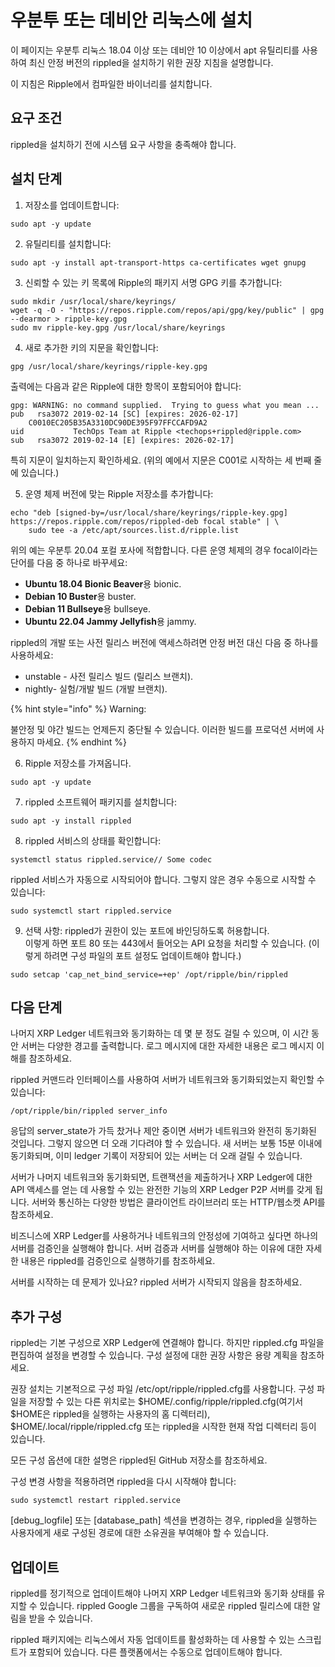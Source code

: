 # 우분투 또는 데비안 리눅스에 설치

이 페이지는 우분투 리눅스 18.04 이상 또는 데비안 10 이상에서 apt 유틸리티를 사용하여 최신 안정 버전의 rippled을 설치하기 위한 권장 지침을 설명합니다.

이 지침은 Ripple에서 컴파일한 바이너리를 설치합니다.

## 요구 조건

rippled을 설치하기 전에 시스템 요구 사항을 충족해야 합니다.

## 설치 단계

1. 저장소를 업데이트합니다:

```
sudo apt -y update
```

2. 유틸리티를 설치합니다:

```
sudo apt -y install apt-transport-https ca-certificates wget gnupg
```

3. 신뢰할 수 있는 키 목록에 Ripple의 패키지 서명 GPG 키를 추가합니다:

```
sudo mkdir /usr/local/share/keyrings/
wget -q -O - "https://repos.ripple.com/repos/api/gpg/key/public" | gpg --dearmor > ripple-key.gpg
sudo mv ripple-key.gpg /usr/local/share/keyrings
```

4. 새로 추가한 키의 지문을 확인합니다:

```
gpg /usr/local/share/keyrings/ripple-key.gpg
```

출력에는 다음과 같은 Ripple에 대한 항목이 포함되어야 합니다:

```
gpg: WARNING: no command supplied.  Trying to guess what you mean ...
pub   rsa3072 2019-02-14 [SC] [expires: 2026-02-17]
    C0010EC205B35A3310DC90DE395F97FFCCAFD9A2
uid           TechOps Team at Ripple <techops+rippled@ripple.com>
sub   rsa3072 2019-02-14 [E] [expires: 2026-02-17]
```

특히 지문이 일치하는지 확인하세요. (위의 예에서 지문은 C001로 시작하는 세 번째 줄에 있습니다.)

5. 운영 체제 버전에 맞는 Ripple 저장소를 추가합니다:

```
echo "deb [signed-by=/usr/local/share/keyrings/ripple-key.gpg] https://repos.ripple.com/repos/rippled-deb focal stable" | \
    sudo tee -a /etc/apt/sources.list.d/ripple.list
```

위의 예는 우분투 20.04 포컬 포사에 적합합니다. 다른 운영 체제의 경우 focal이라는 단어를 다음 중 하나로 바꾸세요:

* **Ubuntu 18.04 Bionic Beaver**용 bionic.
* **Debian 10 Buster**용 buster.
* **Debian 11 Bullseye**용 bullseye.
* **Ubuntu 22.04 Jammy Jellyfish**용 jammy.

rippled의 개발 또는 사전 릴리스 버전에 액세스하려면 안정 버전 대신 다음 중 하나를 사용하세요:

* unstable - 사전 릴리스 빌드 (릴리스 브랜치).
* nightly- 실험/개발 빌드 (개발 브랜치).

{% hint style="info" %}
Warning:

불안정 및 야간 빌드는 언제든지 중단될 수 있습니다. 이러한 빌드를 프로덕션 서버에 사용하지 마세요.
{% endhint %}

6. Ripple 저장소를 가져옵니다.

```
sudo apt -y update
```

7. rippled 소프트웨어 패키지를 설치합니다:

```
sudo apt -y install rippled
```

8. rippled 서비스의 상태를 확인합니다:

```
systemctl status rippled.service// Some codec
```

rippled 서비스가 자동으로 시작되어야 합니다. 그렇지 않은 경우 수동으로 시작할 수 있습니다:

```
sudo systemctl start rippled.service
```

9. 선택 사항: rippled가 권한이 있는 포트에 바인딩하도록 허용합니다.\
   이렇게 하면 포트 80 또는 443에서 들어오는 API 요청을 처리할 수 있습니다. (이렇게 하려면 구성 파일의 포트 설정도 업데이트해야 합니다.)

```
sudo setcap 'cap_net_bind_service=+ep' /opt/ripple/bin/rippled
```

## 다음 단계

나머지 XRP Ledger 네트워크와 동기화하는 데 몇 분 정도 걸릴 수 있으며, 이 시간 동안 서버는 다양한 경고를 출력합니다. 로그 메시지에 대한 자세한 내용은 로그 메시지 이해를 참조하세요.

rippled 커맨드라 인터페이스를 사용하여 서버가 네트워크와 동기화되었는지 확인할 수 있습니다:

```
/opt/ripple/bin/rippled server_info
```

응답의 server\_state가 가득 찼거나 제안 중이면 서버가 네트워크와 완전히 동기화된 것입니다. 그렇지 않으면 더 오래 기다려야 할 수 있습니다. 새 서버는 보통 15분 이내에 동기화되며, 이미 ledger 기록이 저장되어 있는 서버는 더 오래 걸릴 수 있습니다.

서버가 나머지 네트워크와 동기화되면, 트랜잭션을 제출하거나 XRP Ledger에 대한 API 액세스를 얻는 데 사용할 수 있는 완전한 기능의 XRP Ledger P2P 서버를 갖게 됩니다. 서버와 통신하는 다양한 방법은 클라이언트 라이브러리 또는 HTTP/웹소켓 API를 참조하세요.

비즈니스에 XRP Ledger를 사용하거나 네트워크의 안정성에 기여하고 싶다면 하나의 서버를 검증인을 실행해야 합니다. 서버 검증과 서버를 실행해야 하는 이유에 대한 자세한 내용은 rippled를 검증인으로 실행하기를 참조하세요.

서버를 시작하는 데 문제가 있나요? rippled 서버가 시작되지 않음을 참조하세요.

## 추가 구성

rippled는 기본 구성으로 XRP Ledger에 연결해야 합니다. 하지만 rippled.cfg 파일을 편집하여 설정을 변경할 수 있습니다. 구성 설정에 대한 권장 사항은 용량 계획을 참조하세요.

권장 설치는 기본적으로 구성 파일 /etc/opt/ripple/rippled.cfg를 사용합니다. 구성 파일을 저장할 수 있는 다른 위치로는 $HOME/.config/ripple/rippled.cfg(여기서 $HOME은 rippled을 실행하는 사용자의 홈 디렉터리), $HOME/.local/ripple/rippled.cfg 또는 rippled을 시작한 현재 작업 디렉터리 등이 있습니다.

모든 구성 옵션에 대한 설명은 rippled된 GitHub 저장소를 참조하세요.

구성 변경 사항을 적용하려면 rippled을 다시 시작해야 합니다:

```
sudo systemctl restart rippled.service
```

\[debug\_logfile] 또는 \[database\_path] 섹션을 변경하는 경우, rippled을 실행하는 사용자에게 새로 구성된 경로에 대한 소유권을 부여해야 할 수 있습니다.

## 업데이트

rippled를 정기적으로 업데이트해야 나머지 XRP Ledger 네트워크와 동기화 상태를 유지할 수 있습니다. rippled Google 그룹을 구독하여 새로운 rippled 릴리스에 대한 알림을 받을 수 있습니다.

rippled 패키지에는 리눅스에서 자동 업데이트를 활성화하는 데 사용할 수 있는 스크립트가 포함되어 있습니다. 다른 플랫폼에서는 수동으로 업데이트해야 합니다.
